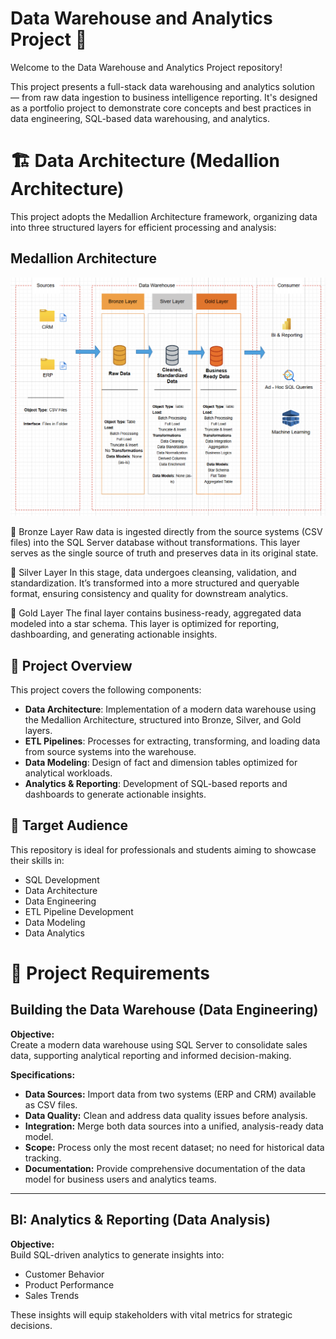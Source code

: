 # Data Warehouse and Analytics Project 🚀
Welcome to the Data Warehouse and Analytics Project repository!

This project presents a full-stack data warehousing and analytics solution — from raw data ingestion to business intelligence reporting. It's designed as a portfolio project to demonstrate core concepts and best practices in data engineering, SQL-based data warehousing, and analytics.

# 🏗️ Data Architecture (Medallion Architecture)
This project adopts the Medallion Architecture framework, organizing data into three structured layers for efficient processing and analysis:

## Medallion Architecture

![Medallion Architecture](images/medallion_architecture.png)

🔹 Bronze Layer
Raw data is ingested directly from the source systems (CSV files) into the SQL Server database without transformations. This layer serves as the single source of truth and preserves data in its original state.

🔸 Silver Layer
In this stage, data undergoes cleansing, validation, and standardization. It’s transformed into a more structured and queryable format, ensuring consistency and quality for downstream analytics.

🏅 Gold Layer
The final layer contains business-ready, aggregated data modeled into a star schema. This layer is optimized for reporting, dashboarding, and generating actionable insights.

## 📖 Project Overview

This project covers the following components:

- **Data Architecture**: Implementation of a modern data warehouse using the Medallion Architecture, structured into Bronze, Silver, and Gold layers.
- **ETL Pipelines**: Processes for extracting, transforming, and loading data from source systems into the warehouse.
- **Data Modeling**: Design of fact and dimension tables optimized for analytical workloads.
- **Analytics & Reporting**: Development of SQL-based reports and dashboards to generate actionable insights.

## 🎯 Target Audience

This repository is ideal for professionals and students aiming to showcase their skills in:

- SQL Development  
- Data Architecture  
- Data Engineering  
- ETL Pipeline Development  
- Data Modeling  
- Data Analytics

# 🚀 Project Requirements

## Building the Data Warehouse (Data Engineering)

**Objective:**  
Create a modern data warehouse using SQL Server to consolidate sales data, supporting analytical reporting and informed decision-making.

**Specifications:**  
- **Data Sources:** Import data from two systems (ERP and CRM) available as CSV files.  
- **Data Quality:** Clean and address data quality issues before analysis.  
- **Integration:** Merge both data sources into a unified, analysis-ready data model.  
- **Scope:** Process only the most recent dataset; no need for historical data tracking.  
- **Documentation:** Provide comprehensive documentation of the data model for business users and analytics teams.

---

## BI: Analytics & Reporting (Data Analysis)

**Objective:**  
Build SQL-driven analytics to generate insights into:

- Customer Behavior  
- Product Performance  
- Sales Trends  

These insights will equip stakeholders with vital metrics for strategic decisions.
